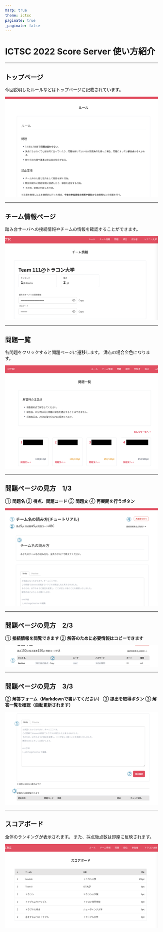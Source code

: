 ```yaml
---
marp: true
theme: ictsc
paginate: true
_paginate: false
---
```


# ICTSC 2022 Score Server 使い方紹介

---

<!-- 
_class: text-top
 -->

## トップページ

今回説明したルールなどはトップページに記載されています。

![center h:500](./fig/rule.png)

---

<!-- 
_class: text-top
 -->

## チーム情報ページ

踏み台サーバへの接続情報やチームの情報を確認することができます。

![h:500 center](./fig/team_info.png)


---

<!-- 
_class: text-top
 -->

## 問題一覧

各問題をクリックすると問題ページに遷移します。
満点の場合金色になります。

![center h:450](./fig/problems.png)


---

<!-- 
_class: text-top
 -->

## 問題ページの見方　1/3

① **問題名**
② **得点、問題コード**
③ **問題文**
④ **再展開を行うボタン**

![center h:450](./fig/problem.png)


---

<!-- 
_class: text-top
 -->

## 問題ページの見方　2/3

① **接続情報を閲覧できます**
② **解答のために必要情報はコピーできます**

![center](./fig/bastion.png)

---

<!-- 
_class: text-top
 -->

## 問題ページの見方　3/3

② **解答フォーム（Markdownで書いてください）**
③ **提出を取得ボタン**
③ **解答一覧を確認（自動更新されます）**

![center h:420](./fig/problem2.png)

---

<!-- 
_class: text-top
 -->

 ## スコアボード

 全体のランキングが表示されます。
 また、採点後点数は即座に反映されます。


 ![center h:500](./fig/scoreboard.png)
